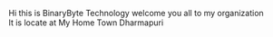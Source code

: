 Hi this is BinaryByte Technology welcome you all to my organization  
It is locate at My Home Town Dharmapuri

